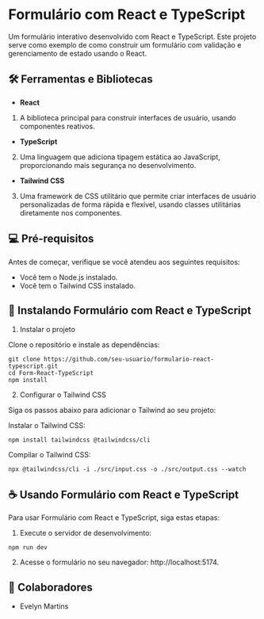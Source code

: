 # Formulário com React e TypeScript

Um formulário interativo desenvolvido com React e TypeScript. Este projeto serve como exemplo de como construir um formulário com validação e gerenciamento de estado usando o React.

## 🛠️ Ferramentas e Bibliotecas

* **React**
1. A biblioteca principal para construir interfaces de usuário, usando componentes reativos.

* **TypeScript**
2. Uma linguagem que adiciona tipagem estática ao JavaScript, proporcionando mais segurança no desenvolvimento.

* **Tailwind CSS**
3. Uma framework de CSS utilitário que permite criar interfaces de usuário personalizadas de forma rápida e flexível, usando classes utilitárias diretamente nos componentes.

## 💻 Pré-requisitos

Antes de começar, verifique se você atendeu aos seguintes requisitos:

- Você tem o Node.js instalado.
- Você tem o Tailwind CSS instalado.

## 🚀 Instalando Formulário com React e TypeScript

1. Instalar o projeto

Clone o repositório e instale as dependências:

```
git clone https://github.com/seu-usuario/formulario-react-typescript.git
cd Form-React-TypeScript
npm install
```

2. Configurar o Tailwind CSS

Siga os passos abaixo para adicionar o Tailwind ao seu projeto:

Instalar o Tailwind CSS:
```
npm install tailwindcss @tailwindcss/cli
```

Compilar o Tailwind CSS:
```
npx @tailwindcss/cli -i ./src/input.css -o ./src/output.css --watch
```

## ☕ Usando Formulário com React e TypeScript

Para usar Formulário com React e TypeScript, siga estas etapas:

1. Execute o servidor de desenvolvimento:
```
npm run dev
```

2. Acesse o formulário no seu navegador: http://localhost:5174.

## 🤝 Colaboradores

* Evelyn Martins
